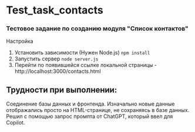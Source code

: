 # Test_task_contacts
### Тестовое задание по созданию модуля "Список контактов"

Настройка
1. Установить зависимости (Нужен Node.js) `npm install`
2. Запустить сервер `node server.js`
3. Перейти по появившейся ссылке локальной страницы - http://localhost:3000/contacts.html

## Трудности при выполнении:
Соединение базы данных и фронтенда. Изначально новые данные отображались просто на HTML-странице, не сохраняясь в базе данных.
Решил с помощью запрос промпта от ChatGPT, который ввел для Copilot.
